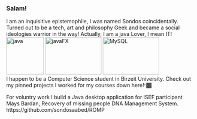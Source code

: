 <h3>Salam!</h3>
I am an inquisitive epistemophile, I was named Sondos coincidentally. Turned out to be a tech, art and philosophy Geek and became a social ideologies warrior in the way! 
Actually, I am a java Lover, I mean IT!
<div>
  <img alt="java" width="100px" height="100px" src="https://user-images.githubusercontent.com/65151701/159797551-1d99b861-b999-47aa-bdeb-4ed7012b8327.png">
  <img alt="javaFX" width="150px" height="100px" src="https://user-images.githubusercontent.com/65151701/159797654-5a58036d-efe1-43f8-9f4c-6f94c7d7bf37.png">
  <img alt="MySQL" width="150px" height="100px" src="https://user-images.githubusercontent.com/65151701/159797957-96a0fdd1-1814-4a29-a580-cf0a35227fb5.png"></br>
    I happen to be a Computer Science student in Birzeit University. Check out my pinned projects I worked for my courses down here!👇🏾 
</div>
<div> 
  <p>For voluntry work I build a Java desktop application for ISEF participant Mays Bardan, Recovery of missing people DNA Management System. https://github.com/sondosaabed/ROMP</p>
</div>
